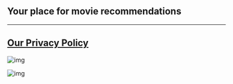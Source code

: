 ## Your place for movie recommendations
---

## [Our Privacy Policy](www.betterwatch.ml/privacy)



![img](https://i.ibb.co/zbVmmNt/smartmockups-kjgepuur.png)



   ![img](https://i.ibb.co/DfCDhL6/smartmockups-kjgdw913.jpg)
